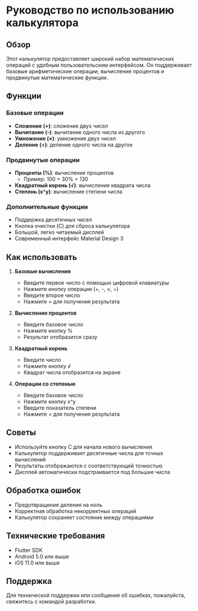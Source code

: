 # Руководство по использованию калькулятора

## Обзор
Этот калькулятор предоставляет широкий набор математических операций с удобным пользовательским интерфейсом. Он поддерживает базовые арифметические операции, вычисление процентов и продвинутые математические функции.

## Функции

### Базовые операции
- **Сложение (+)**: сложение двух чисел
- **Вычитание (-)**: вычитание одного числа из другого
- **Умножение (×)**: умножение двух чисел
- **Деление (÷)**: деление одного числа на другое

### Продвинутые операции
- **Проценты (%)**: вычисление процентов
  - Пример: 100 + 30% = 130
- **Квадратный корень (√)**: вычисление квадрата числа
- **Степень (x^y)**: вычисление степени числа

### Дополнительные функции
- Поддержка десятичных чисел
- Кнопка очистки (C) для сброса калькулятора
- Большой, легко читаемый дисплей
- Современный интерфейс Material Design 3

## Как использовать

1. **Базовые вычисления**
   - Введите первое число с помощью цифровой клавиатуры
   - Нажмите кнопку операции (+, -, ×, ÷)
   - Введите второе число
   - Нажмите = для получения результата

2. **Вычисление процентов**
   - Введите базовое число
   - Нажмите кнопку %
   - Результат отобразится сразу

3. **Квадратный корень**
   - Введите число
   - Нажмите кнопку √
   - Квадрат числа отобразится на экране

4. **Операции со степенью**
   - Введите базовое число
   - Нажмите кнопку x^y
   - Введите показатель степени
   - Нажмите = для получения результата

## Советы
- Используйте кнопку C для начала нового вычисления
- Калькулятор поддерживает десятичные числа для точных вычислений
- Результаты отображаются с соответствующей точностью
- Дисплей автоматически подстраивается под большие числа

## Обработка ошибок
- Предотвращение деления на ноль
- Корректная обработка некорректных операций
- Калькулятор сохраняет состояние между операциями

## Технические требования
- Flutter SDK
- Android 5.0 или выше
- iOS 11.0 или выше

## Поддержка
Для технической поддержки или сообщения об ошибках, пожалуйста, свяжитесь с командой разработки. 